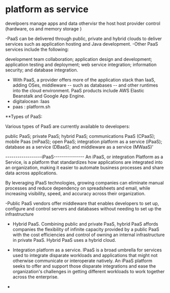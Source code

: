 # platform as service
develpoers manage apps and data othervisr the host host provider control (hardware, os and memory storage ) 

-PaaS can be delivered through public, private and hybrid clouds to deliver services such as application hosting and Java development.
-Other PaaS services include the following:

development team collaboration;
application design and development;
application testing and deployment;
web service integration;
information security; and
database integration.
- With PaaS, a provider offers more of the application stack than IaaS, adding OSes, middleware -- such as databases -- and other runtimes into the cloud environment. PaaS products include AWS Elastic Beanstalk and Google App Engine.
- digitalocean :Iaas
- paas : platform.sh 

**Types of PaaS:

Various types of PaaS are currently available to developers:

public PaaS;
private PaaS;
hybrid PaaS;
communications PaaS (CPaaS);
mobile Paas (mPaaS);
open PaaS;
integration platform as a service (iPaaS);
database as a service (DBaaS); and
middleware as a service (MWaaS)'

------------------iPaaS---------------
An iPaaS, or integration Platform as a Service, is a platform that standardizes how applications are integrated into an organization, making it easier to automate business processes and share data across applications.

By leveraging iPaaS technologies, growing companies can eliminate manual processes and reduce dependency on spreadsheets and email, while increasing visibility, speed, and accuracy across their organization.

-Public PaaS vendors offer middleware that enables developers to set up, configure and control servers and databases without needing to set up the infrastructure



- Hybrid PaaS. Combining public and private PaaS, hybrid PaaS affords companies the flexibility of infinite capacity provided by a public PaaS with the cost efficiencies and control of owning an internal infrastructure in private PaaS. Hybrid PaaS uses a hybrid cloud.


- Integration platform as a service. IPaaS is a broad umbrella for services used to integrate disparate workloads and applications that might not otherwise communicate or interoperate natively. An iPaaS platform seeks to offer and support those disparate integrations and ease the organization's challenges in getting different workloads to work together across the enterprise.

- 
